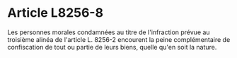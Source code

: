 # Article L8256-8

 

Les personnes morales condamnées au titre de l'infraction prévue au troisième alinéa de l'article L. 8256-2 encourent la peine complémentaire de confiscation de tout ou partie de leurs biens, quelle qu'en soit la nature.